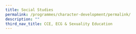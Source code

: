 ```yaml
---
title: Social Studies
permalink: /programmes/character-development/permalink/
description: ""
third_nav_title: CCE, ECG & Sexuality Education
---
```

